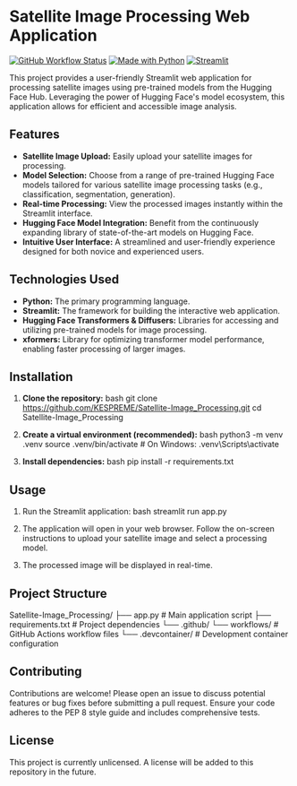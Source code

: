 # Satellite Image Processing Web Application

[![GitHub Workflow Status](https://github.com/KESPREME/Satellite-Image_Processing/actions/workflows/main.yml/badge.svg)](https://github.com/KESPREME/Satellite-Image_Processing/actions)
[![Made with Python](https://img.shields.io/badge/Made%20with-Python-blue.svg)](https://www.python.org/)
[![Streamlit](https://img.shields.io/badge/Streamlit-App-orange.svg)](https://streamlit.io/)

This project provides a user-friendly Streamlit web application for processing satellite images using pre-trained models from the Hugging Face Hub.  Leveraging the power of Hugging Face's model ecosystem, this application allows for efficient and accessible image analysis.

## Features

* **Satellite Image Upload:** Easily upload your satellite images for processing.
* **Model Selection:** Choose from a range of pre-trained Hugging Face models tailored for various satellite image processing tasks (e.g., classification, segmentation, generation).
* **Real-time Processing:**  View the processed images instantly within the Streamlit interface.
* **Hugging Face Model Integration:**  Benefit from the continuously expanding library of state-of-the-art models on Hugging Face.
* **Intuitive User Interface:** A streamlined and user-friendly experience designed for both novice and experienced users.

## Technologies Used

* **Python:** The primary programming language.
* **Streamlit:**  The framework for building the interactive web application.
* **Hugging Face Transformers & Diffusers:** Libraries for accessing and utilizing pre-trained models for image processing.
* **xformers:** Library for optimizing transformer model performance, enabling faster processing of larger images.

## Installation

1. **Clone the repository:**
   bash
   git clone https://github.com/KESPREME/Satellite-Image_Processing.git
   cd Satellite-Image_Processing
   
2. **Create a virtual environment (recommended):**
   bash
   python3 -m venv .venv
   source .venv/bin/activate  # On Windows: .venv\Scripts\activate
   
3. **Install dependencies:**
   bash
   pip install -r requirements.txt
   

## Usage

1. Run the Streamlit application:
   bash
   streamlit run app.py
   
2.  The application will open in your web browser. Follow the on-screen instructions to upload your satellite image and select a processing model.
3. The processed image will be displayed in real-time.

## Project Structure


Satellite-Image_Processing/
├── app.py             # Main application script
├── requirements.txt   # Project dependencies
└── .github/
    └── workflows/     # GitHub Actions workflow files
└── .devcontainer/     # Development container configuration


## Contributing

Contributions are welcome! Please open an issue to discuss potential features or bug fixes before submitting a pull request.  Ensure your code adheres to the PEP 8 style guide and includes comprehensive tests.

## License

This project is currently unlicensed.  A license will be added to this repository in the future.
